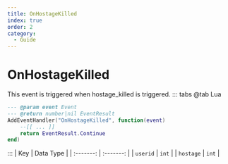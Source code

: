 ```yaml
---
title: OnHostageKilled
index: true
order: 2
category:
  - Guide
---
```


# OnHostageKilled
This event is triggered when hostage_killed is triggered.
::: tabs
@tab Lua
```lua
--- @param event Event
--- @return number|nil EventResult
AddEventHandler("OnHostageKilled", function(event)
    --[[ ... ]]
    return EventResult.Continue
end)
```

:::
|    Key    | Data Type |
| :-------: | :-------: |
|  `userid` |   `int`   |
| `hostage` |   `int`   |